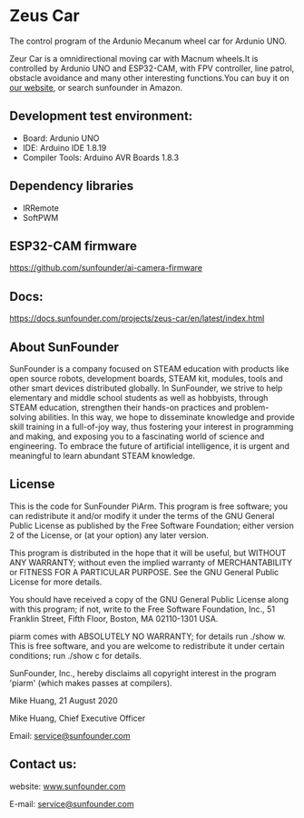 # Zeus Car
The control program of the Ardunio Mecanum wheel car for Ardunio UNO.

Zeur Car is a  omnidirectional moving car with Macnum wheels.It is controlled by Ardunio UNO and ESP32-CAM, with FPV controller, line patrol, obstacle avoidance and many other interesting functions.You can buy it on [our website](https://www.sunfounder.com/), or search sunfounder in Amazon.
## Development test environment:
- Board: Ardunio UNO
- IDE: Arduino IDE 1.8.19
- Compiler Tools: Arduino AVR Boards 1.8.3

## Dependency libraries
- IRRemote
- SoftPWM

## ESP32-CAM firmware
https://github.com/sunfounder/ai-camera-firmware
## Docs:
https://docs.sunfounder.com/projects/zeus-car/en/latest/index.html

## About SunFounder
SunFounder is a company focused on STEAM education with products like open source robots, development boards, STEAM kit, modules, tools and other smart devices distributed globally. In SunFounder, we strive to help elementary and middle school students as well as hobbyists, through STEAM education, strengthen their hands-on practices and problem-solving abilities. In this way, we hope to disseminate knowledge and provide skill training in a full-of-joy way, thus fostering your interest in programming and making, and exposing you to a fascinating world of science and engineering. To embrace the future of artificial intelligence, it is urgent and meaningful to learn abundant STEAM knowledge.

## License
This is the code for SunFounder PiArm.
This program is free software; you can redistribute it and/or modify it under the terms of the GNU General Public License as published by the Free Software Foundation; either version 2 of the License, or (at your option) any later version.

This program is distributed in the hope that it will be useful, but WITHOUT ANY WARRANTY; without even the implied warranty of MERCHANTABILITY or FITNESS FOR A PARTICULAR PURPOSE. See the GNU General Public License for more details.

You should have received a copy of the GNU General Public License along with this program; if not, write to the Free Software Foundation, Inc., 51 Franklin Street, Fifth Floor, Boston, MA 02110-1301 USA.

piarm comes with ABSOLUTELY NO WARRANTY; for details run ./show w. This is free software, and you are welcome to redistribute it under certain conditions; run ./show c for details.

SunFounder, Inc., hereby disclaims all copyright interest in the program 'piarm' (which makes passes at compilers).

Mike Huang, 21 August 2020

Mike Huang, Chief Executive Officer

Email: service@sunfounder.com

## Contact us:
website:
    www.sunfounder.com

E-mail:
    service@sunfounder.com